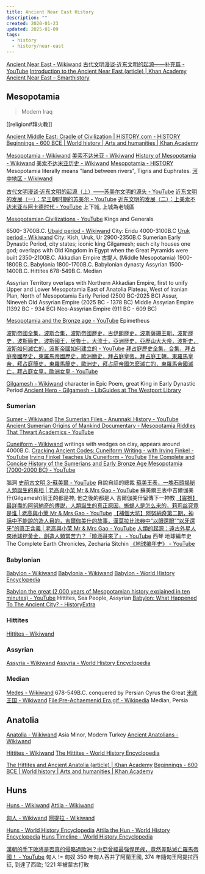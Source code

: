 ```yaml
---
title: Ancient Near East History
description: ""
created: 2020-01-23
updated: 2025-01-09
tags:
  - history
  - history/near-east
---
```


[Ancient Near East - Wikiwand](https://www.wikiwand.com/en/Ancient_Near_East)
[古代文明漫谈·近东文明的起源——补充篇 - YouTube](https://www.youtube.com/watch?v=wMtL-Hb3Apo)
[Introduction to the Ancient Near East (article) | Khan Academy](https://www.khanacademy.org/humanities/ap-art-history/ancient-mediterranean-ap/ancient-near-east-a/a/introduction-to-the-ancient-near-east)
[Ancient Near East – Smarthistory](https://smarthistory.org/ancient-mediterranean/ancient-near-east/)

## Mesopotamia

> Modern Iraq

[[religion#拜火教]]

[Ancient Middle East: Cradle of Civilization | HISTORY.com - HISTORY](https://www.history.com/topics/ancient-middle-east)
[Beginnings - 600 BCE | World history | Arts and humanities | Khan Academy](https://www.khanacademy.org/humanities/world-history/world-history-beginnings#ancient-mesopotamia)

[Mesopotamia - Wikiwand](https://www.wikiwand.com/en/Mesopotamia)
[美索不达米亚 - Wikiwand](https://www.wikiwand.com/zh/%E7%BE%8E%E7%B4%A2%E4%B8%8D%E8%BE%BE%E7%B1%B3%E4%BA%9A)
[History of Mesopotamia - Wikiwand](https://www.wikiwand.com/en/History_of_Mesopotamia)
[美索不达米亚历史 - Wikiwand](https://www.wikiwand.com/zh/%E7%BE%8E%E7%B4%A2%E4%B8%8D%E8%BE%BE%E7%B1%B3%E4%BA%9A%E5%8E%86%E5%8F%B2)
[Mesopotamia - HISTORY](https://www.history.com/topics/ancient-middle-east/mesopotamia)
Mesopotamia literally means "land between rivers", Tigris and Euphrates.
[河中地区 - Wikiwand](https://www.wikiwand.com/zh/%E6%B2%B3%E4%B8%AD%E5%9C%B0%E5%8C%BA)

[古代文明漫谈·近东文明的起源（上）——苏美尔文明的源头 - YouTube](https://www.youtube.com/watch?v=IEclqsX7IuQ)
[近东文明的发展（一）：早王朝时期的苏美尔 - YouTube](https://www.youtube.com/watch?v=UaWrzlobdU0)
[近东文明的发展（二）：上美索不达米亚与阿卡德时代 - YouTube](https://www.youtube.com/watch?v=8xddmeNQ4k0) 上下城, 上城為老城區

[Mesopotamian Civilizations - YouTube](https://www.youtube.com/playlist?list=PLaBYW76inbX4vEmC1vfsJDzQhs8M_ufQn) Kings and Generals

6500- 3700B.C. [Ubaid period - Wikiwand](https://www.wikiwand.com/en/Ubaid_period) City: Eridu
4000-3100B.C [Uruk period - Wikiwand](https://www.wikiwand.com/en/Uruk_period) City: Kish, Uruk, Ur
2900-2350B.C Sumerian Early Dynastic Period, city states; iconic king Gilgamesh; each city houses one god; overlaps with Old Kingdom in Egypt when the Great Pyramids were built
2350-2100B.C. Akkadian Empire
古提人 (Middle Mesopotamia)
1900-1800B.C. Babylonia
1800-1700B.C. Babylonian dynasty
Assyrian
1500-1400B.C. Hittites
678-549B.C. Median

Assyrian Territory overlaps with Northern Akkadian Empire, first to unify Upper and Lower Mesopotamia
East of Anatolia Plateau, West of Iranian Plan, North of Mesopotamia
Early Period (2500 BC-2025 BC) Assur, Nineveh
Old Assyrian Empire (2025 BC - 1378 BC)
Middle Assyrian Empire (1392 BC - 934 BC) Neo-Assyrian Empire (911 BC - 609 BC)

[Mesopotamia and the Bronze age - YouTube](https://www.youtube.com/playlist?list=PLObJ0KGDh5_PPOUAqytPgmdEd0-IH-DeE) Epimetheus

[波斯帝國全集，波斯合集，波斯帝國歷史，古伊朗歷史，波斯薩珊王朝，波斯歷史，波斯簡史，波斯國王，居魯士，大流士，亞洲歷史，亞歷山大大帝，波斯史，波斯如何滅亡的，波斯帝國如何建立的 - YouTube](https://www.youtube.com/watch?v=jNYXIxbzbxY)
[拜占庭歷史全集，合集，拜占庭帝國歷史，東羅馬帝國歷史，歐洲簡史，拜占庭皇帝，拜占庭王朝，東羅馬皇帝，拜占庭簡史，東羅馬簡史，歐洲史，拜占庭帝國怎麽滅亡的，東羅馬帝國滅亡，拜占庭女皇，歐洲女皇 - YouTube](https://www.youtube.com/watch?v=0nfxfWpqK0o)

[Gilgamesh - Wikiwand](https://www.wikiwand.com/en/Gilgamesh) character in Epic Poem, great King in Early Dynastic Period
[Ancient Hero - Gilgamesh - LibGuides at The Westport Library](https://westportlibrary.libguides.com/gilgameshmyth)

### Sumerian

[Sumer - Wikiwand](https://www.wikiwand.com/en/Sumer)
[The Sumerian Files - Anunnaki History - YouTube](https://www.youtube.com/playlist?list=PLfSYKeRdvVE4iCoF6QGRLWNfRmbiwEsYD)
[Ancient Sumerian Origins of Mankind Documentary - Mesopotamia Riddles That Thwart Academics - YouTube](https://www.youtube.com/watch?v=TA0c-lCr0fo)

[Cuneiform - Wikiwand](https://www.wikiwand.com/en/Cuneiform) writings with wedges on clay, appears around 4000B.C.
[Cracking Ancient Codes: Cuneiform Writing - with Irving Finkel - YouTube](https://www.youtube.com/watch?v=PfYYraMgiBA)
[Irving Finkel Teaches Us Cuneiform - YouTube](https://www.youtube.com/watch?v=zOwP0KUlnZg)
[The Complete and Concise History of the Sumerians and Early Bronze Age Mesopotamia (7000-2000 BC) - YouTube](https://www.youtube.com/watch?v=szFjxmY7jQA)

腦洞
[史前古文明 3-蘇美爾 - YouTube](https://www.youtube.com/playlist?list=PLD3Ywi8n56O4GTbjyYH0ACN6wt0nCbDYs) 自說自話的總裁
[蘇美王表，一塊石頭揭秘人類誕生的真相 | 老高與小茉 Mr & Mrs Gao - YouTube](https://www.youtube.com/watch?v=Mw-bAl2Tlm0)
蘇美爾王表中吉爾伽美什(Gilgamesh)前王的都是神, 他之後的都是人
吉爾伽美什留傳下一神教
[【震撼】最詳盡的阿努納奇的傳説，人類誕生的真正原因，蜥蜴人是怎么来的，莉莉丝究竟是谁 | 老高與小茉 Mr & Mrs Gao - YouTube](https://www.youtube.com/watch?v=XRHM-KHxqTw)
[【補個大坑】阿努納奇第二期，神話中不能說的造人目的，吉爾伽美什的故事，漢莫拉比法典中“以眼還眼”“以牙還牙”的真正含義 | 老高與小茉 Mr & Mrs Gao - YouTube](https://www.youtube.com/watch?v=P2RnqrECp1I)
[人類的起源：遠古外星人來地球挖黃金，創造人類當苦力？「曉涵哥來了」 - YouTube](https://www.youtube.com/watch?v=eboa1gEXF1c) 西琴 地球編年史 The Complete Earth Chronicles, Zecharia Sitchin
[《地球编年史》 - YouTube](https://www.youtube.com/playlist?list=PLjYA0Q1-mFZSNInbPPaw4M2EeufI75egq)

### Babylonian

[Babylon - Wikiwand](https://www.wikiwand.com/en/Babylon)
[Babylonia - Wikiwand](https://www.wikiwand.com/en/Babylonia)
[Babylon - World History Encyclopedia](https://www.worldhistory.org/babylon/)

[Babylon the great (2,000 years of Mesopotamian history explained in ten minutes) - YouTube](https://www.youtube.com/watch?v=xLk1NP_nwwE) Hittites, Sea People, Assyrian
[Babylon: What Happened To The Ancient City? - HistoryExtra](https://www.historyextra.com/period/ancient-history/babylon-babylonia-tower-babel-hanging-gardens-hammurabi/)

### Hittites

[Hittites - Wikiwand](https://www.wikiwand.com/en/Hittites)

### Assyrian

[Assyria - Wikiwand](https://www.wikiwand.com/en/Assyria)
[Assyria - World History Encyclopedia](https://www.worldhistory.org/assyria/)

### Median

[Medes - Wikiwand](https://www.wikiwand.com/en/Medes) 678-549B.C. conquered by Persian Cyrus the Great
[米底王国 - Wikiwand](https://www.wikiwand.com/zh/%E7%B1%B3%E5%BA%95%E7%8E%8B%E5%9B%BD)
[File:Pre-Achaemenid Era.gif - Wikipedia](https://en.wikipedia.org/wiki/File:Pre-Achaemenid_Era.gif) Median, Persia

## Anatolia

[Anatolia - Wikiwand](https://www.wikiwand.com/en/Anatolia) Asia Minor, Modern Turkey
[Ancient Anatolians - Wikiwand](https://www.wikiwand.com/en/Ancient_Anatolians)

[Hittites - Wikiwand](https://www.wikiwand.com/en/Hittites)
[The Hittites - World History Encyclopedia](https://www.worldhistory.org/hittite/)

[The Hittites and Ancient Anatolia (article) | Khan Academy](https://www.khanacademy.org/humanities/world-history/world-history-beginnings/ancient-egypt-hittites/a/the-hittites)
[Beginnings - 600 BCE | World history | Arts and humanities | Khan Academy](https://www.khanacademy.org/humanities/world-history/world-history-beginnings#ancient-egypt-hittites)

## Huns

[Huns - Wikiwand](http://www.wikiwand.com/en/Huns)
[Attila - Wikiwand](https://www.wikiwand.com/en/Attila)

[匈人 - Wikiwand](https://www.wikiwand.com/zh/%E5%8C%88%E4%BA%BA)
[阿提拉 - Wikiwand](https://www.wikiwand.com/zh/%E9%98%BF%E6%8F%90%E6%8B%89)

[Huns - World History Encyclopedia](https://www.worldhistory.org/Huns/)
[Attila the Hun - World History Encyclopedia](https://www.worldhistory.org/Attila_the_Hun/)
[Huns Timeline - World History Encyclopedia](https://www.worldhistory.org/timeline/Huns/)

[漢朝的手下敗將是否真的侵略過歐洲？中亞曾經最強悍民族，竟然差點滅亡羅馬帝國！ - YouTube](https://www.youtube.com/watch?v=vHJ8dyT60Xw) 匈人 != 匈奴
350 年匈人吞并了阿蘭王國, 374 年隨匈王阿提拉西征, 到達了西歐; 1221 年被蒙古打敗
